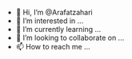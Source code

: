 - 👋 Hi, I’m @Arafatzahari
- 👀 I’m interested in ...
- 🌱 I’m currently learning ...
- 💞️ I’m looking to collaborate on ...
- 📫 How to reach me ...

<!---
Arafatzahari/Arafatzahari is a ✨ special ✨ repository because its `README.md` (this file) appears on your GitHub profile.
You can click the Preview link to take a look at your changes.
--->
